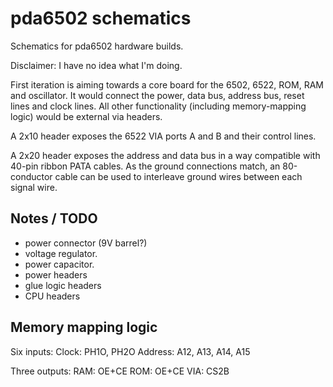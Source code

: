pda6502 schematics
==================

Schematics for pda6502 hardware builds.

Disclaimer: I have no idea what I'm doing.

First iteration is aiming towards a core board for the 6502, 6522, ROM, RAM and
oscillator.  It would connect the power, data bus, address bus, reset lines and
clock lines.  All other functionality (including memory-mapping logic) would be
external via headers.

A 2x10 header exposes the 6522 VIA ports A and B and their control lines.

A 2x20 header exposes the address and data bus in a way compatible with
40-pin ribbon PATA cables. As the ground connections match, an 80-conductor
cable can be used to interleave ground wires between each signal wire.

Notes / TODO
------------

* power connector (9V barrel?)
* voltage regulator.
* power capacitor.
* power headers
* glue logic headers
* CPU headers

Memory mapping logic
--------------------

Six inputs:
Clock: PH1O, PH2O
Address: A12, A13, A14, A15

Three outputs:
RAM: OE+CE
ROM: OE+CE
VIA: CS2B
